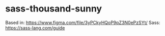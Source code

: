 # sass-thousand-sunny
 
Based in: https://www.figma.com/file/3yPCkyHQoP9pZ3N0ePzSYt/
Sass: https://sass-lang.com/guide